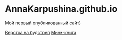 

# AnnaKarpushina.github.io
Мой первый опубликованный сайт)

[Верстка на будстреп](https://annakarpushina.github.io/Верстка%20будстреп/)
[Мини-книга](https:AnnaKarpushina.github.io/Мини-книга/src/)


